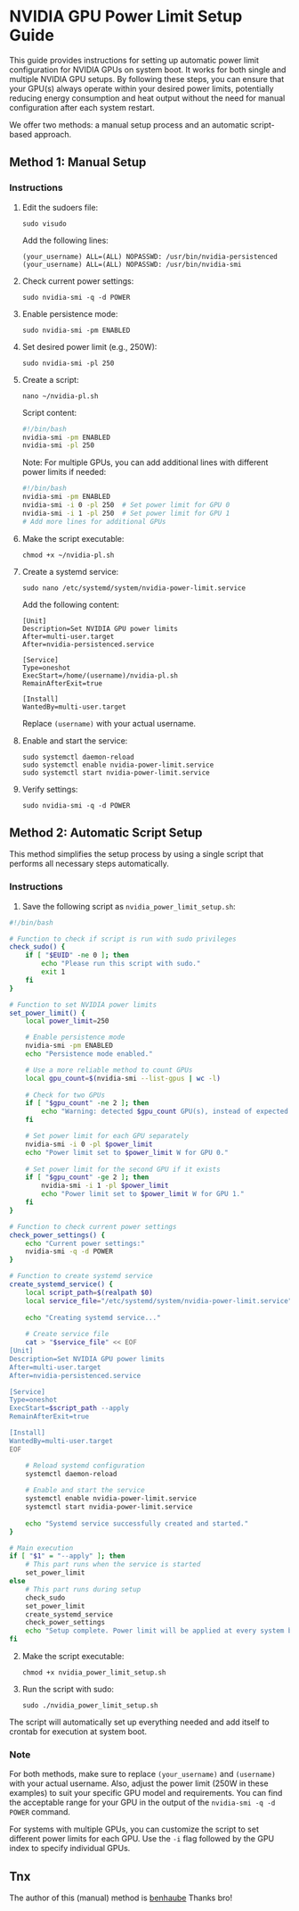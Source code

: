 # NVIDIA GPU Power Limit Setup Guide

This guide provides instructions for setting up automatic power limit configuration for NVIDIA GPUs on system boot. It works for both single and multiple NVIDIA GPU setups. By following these steps, you can ensure that your GPU(s) always operate within your desired power limits, potentially reducing energy consumption and heat output without the need for manual configuration after each system restart.

We offer two methods: a manual setup process and an automatic script-based approach.

## Method 1: Manual Setup

### Instructions

1. Edit the sudoers file:
   ```
   sudo visudo
   ```
   Add the following lines:
   ```
   (your_username) ALL=(ALL) NOPASSWD: /usr/bin/nvidia-persistenced
   (your_username) ALL=(ALL) NOPASSWD: /usr/bin/nvidia-smi
   ```

2. Check current power settings:
   ```
   sudo nvidia-smi -q -d POWER
   ```

3. Enable persistence mode:
   ```
   sudo nvidia-smi -pm ENABLED
   ```

4. Set desired power limit (e.g., 250W):
   ```
   sudo nvidia-smi -pl 250
   ```

5. Create a script:
   ```
   nano ~/nvidia-pl.sh
   ```
   Script content:
   ```bash
   #!/bin/bash
   nvidia-smi -pm ENABLED
   nvidia-smi -pl 250
   ```
   Note: For multiple GPUs, you can add additional lines with different power limits if needed:
   ```bash
   #!/bin/bash
   nvidia-smi -pm ENABLED
   nvidia-smi -i 0 -pl 250  # Set power limit for GPU 0
   nvidia-smi -i 1 -pl 250  # Set power limit for GPU 1
   # Add more lines for additional GPUs
   ```

6. Make the script executable:
   ```
   chmod +x ~/nvidia-pl.sh
   ```

7. Create a systemd service:
   ```
   sudo nano /etc/systemd/system/nvidia-power-limit.service
   ```
   Add the following content:
   ```
   [Unit]
   Description=Set NVIDIA GPU power limits
   After=multi-user.target
   After=nvidia-persistenced.service

   [Service]
   Type=oneshot
   ExecStart=/home/(username)/nvidia-pl.sh
   RemainAfterExit=true

   [Install]
   WantedBy=multi-user.target
   ```
   Replace `(username)` with your actual username.

8. Enable and start the service:
   ```
   sudo systemctl daemon-reload
   sudo systemctl enable nvidia-power-limit.service
   sudo systemctl start nvidia-power-limit.service
   ```

9. Verify settings:
   ```
   sudo nvidia-smi -q -d POWER
   ```

## Method 2: Automatic Script Setup

This method simplifies the setup process by using a single script that performs all necessary steps automatically.

### Instructions

1. Save the following script as `nvidia_power_limit_setup.sh`:

```bash
#!/bin/bash

# Function to check if script is run with sudo privileges
check_sudo() {
    if [ "$EUID" -ne 0 ]; then
        echo "Please run this script with sudo."
        exit 1
    fi
}

# Function to set NVIDIA power limits
set_power_limit() {
    local power_limit=250

    # Enable persistence mode
    nvidia-smi -pm ENABLED
    echo "Persistence mode enabled."

    # Use a more reliable method to count GPUs
    local gpu_count=$(nvidia-smi --list-gpus | wc -l)
    
    # Check for two GPUs
    if [ "$gpu_count" -ne 2 ]; then
        echo "Warning: detected $gpu_count GPU(s), instead of expected 2."
    fi

    # Set power limit for each GPU separately
    nvidia-smi -i 0 -pl $power_limit
    echo "Power limit set to $power_limit W for GPU 0."
    
    # Set power limit for the second GPU if it exists
    if [ "$gpu_count" -ge 2 ]; then
        nvidia-smi -i 1 -pl $power_limit
        echo "Power limit set to $power_limit W for GPU 1."
    fi
}

# Function to check current power settings
check_power_settings() {
    echo "Current power settings:"
    nvidia-smi -q -d POWER
}

# Function to create systemd service
create_systemd_service() {
    local script_path=$(realpath $0)
    local service_file="/etc/systemd/system/nvidia-power-limit.service"
    
    echo "Creating systemd service..."
    
    # Create service file
    cat > "$service_file" << EOF
[Unit]
Description=Set NVIDIA GPU power limits
After=multi-user.target
After=nvidia-persistenced.service

[Service]
Type=oneshot
ExecStart=$script_path --apply
RemainAfterExit=true

[Install]
WantedBy=multi-user.target
EOF

    # Reload systemd configuration
    systemctl daemon-reload
    
    # Enable and start the service
    systemctl enable nvidia-power-limit.service
    systemctl start nvidia-power-limit.service
    
    echo "Systemd service successfully created and started."
}

# Main execution
if [ "$1" = "--apply" ]; then
    # This part runs when the service is started
    set_power_limit
else
    # This part runs during setup
    check_sudo
    set_power_limit
    create_systemd_service
    check_power_settings
    echo "Setup complete. Power limit will be applied at every system boot."
fi
```

2. Make the script executable:
   ```
   chmod +x nvidia_power_limit_setup.sh
   ```

3. Run the script with sudo:
   ```
   sudo ./nvidia_power_limit_setup.sh
   ```

The script will automatically set up everything needed and add itself to crontab for execution at system boot.

### Note
For both methods, make sure to replace `(your_username)` and `(username)` with your actual username. Also, adjust the power limit (250W in these examples) to suit your specific GPU model and requirements. You can find the acceptable range for your GPU in the output of the `nvidia-smi -q -d POWER` command.

For systems with multiple GPUs, you can customize the script to set different power limits for each GPU. Use the `-i` flag followed by the GPU index to specify individual GPUs.

## Tnx
The author of this (manual) method is [benhaube](https://www.reddit.com/r/Fedora/comments/11lh9nn/set_nvidia_gpu_power_and_temp_limit_on_boot/)
Thanks bro!
